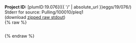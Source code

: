 **Project ID:** [plumID:19.076]({{ '/' | absolute_url }}eggs/19/076/)  
Stderr for source:  Pulling/100010/pleq1   
(download [zipped raw stdout](pleq1.plumed_master.stdout.txt.zip))  
{% raw %}
<pre>
</pre>
{% endraw %}

